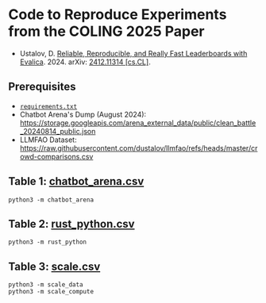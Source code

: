# Code to Reproduce Experiments from the COLING 2025 Paper

- Ustalov, D. [Reliable, Reproducible, and Really Fast Leaderboards with Evalica](https://arxiv.org/abs/2412.11314). 2024. arXiv: [2412.11314 [cs.CL]](https://arxiv.org/abs/2412.11314).

## Prerequisites

- [`requirements.txt`](requirements.txt)
- Chatbot Arena's Dump (August 2024): <https://storage.googleapis.com/arena_external_data/public/clean_battle_20240814_public.json>
- LLMFAO Dataset: <https://raw.githubusercontent.com/dustalov/llmfao/refs/heads/master/crowd-comparisons.csv>

## Table 1: [chatbot_arena.csv](chatbot_arena.csv)

```shell
python3 -m chatbot_arena
```

## Table 2: [rust_python.csv](rust_python.csv)

```shell
python3 -m rust_python
```

## Table 3: [scale.csv](scale.csv)

```shell
python3 -m scale_data
python3 -m scale_compute
```
